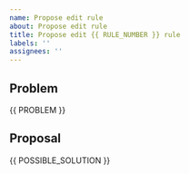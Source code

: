 ```yaml
---
name: Propose edit rule
about: Propose edit rule
title: Propose edit {{ RULE_NUMBER }} rule
labels: ''
assignees: ''
---
```


## Problem

{{ PROBLEM }}

## Proposal

{{ POSSIBLE_SOLUTION }}
